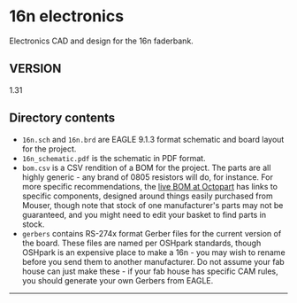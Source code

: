# 16n electronics

Electronics CAD and design for the 16n faderbank.

## VERSION

1.31

## Directory contents

* `16n.sch` and `16n.brd` are EAGLE 9.1.3 format schematic and board layout for the project.
* `16n_schematic.pdf` is the schematic in PDF format.
* `bom.csv` is a CSV rendition of a BOM for the project. The parts are all highly generic - any brand of 0805 resistors will do, for instance. For more specific recommendations, the [live BOM at Octopart][octobom] has links to specific components, designed around things easily purchased from Mouser, though note that stock of one manufacturer's parts may not be guaranteed, and you might need to edit your basket to find parts in stock.
* `gerbers` contains RS-274x format Gerber files for the current version of the board. These files are named per OSHpark standards, though OSHpark is an expensive place to make a 16n - you may wish to rename before you send them to another manufacturer. Do not assume your fab house can just make these - if your fab house has specific CAM rules, you should generate your own Gerbers from EAGLE.

---

[octobom]: https://octopart.com/bom-tool/unJxkzvR